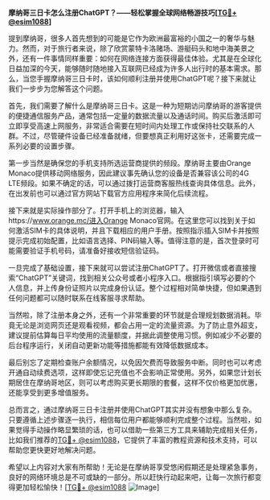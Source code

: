 **摩纳哥三日卡怎么注册ChatGPT？——轻松掌握全球网络畅游技巧[[TG💪+ @esim1088](https://t.me/s/esim1088)]**

提到摩纳哥，很多人首先想到的可能是它作为欧洲最富裕的小国之一的奢华与魅力。然而，对于旅行者来说，除了欣赏蒙特卡洛赌场、游艇码头和地中海美景之外，还有一件事情同样重要：如何在网络连接方面获得最佳体验。尤其是在全球化日益加深的今天，能够随时随地接入互联网已经成为许多人出行时的基本需求。那么，当您手握摩纳哥三日卡时，该如何顺利注册并使用ChatGPT呢？接下来就让我们一步步为您解答这个问题。

首先，我们需要了解什么是摩纳哥三日卡。这是一种为短期访问摩纳哥的游客提供的便捷通信服务产品，通常包括一定量的数据流量以及通话时间。购买后激活即可立即享受高速上网服务，非常适合需要在短时间内处理工作或保持社交联系的人群。不过，尽管硬件设备已经准备就绪，但要想真正利用好这张卡，还需要完成一系列必要的设置步骤。

第一步当然是确保您的手机支持所选运营商提供的频段。摩纳哥主要由Orange Monaco提供移动网络服务，因此建议事先确认您的设备是否兼容该公司的4G LTE频段。如果不确定的话，可以通过拨打运营商客服热线查询具体信息。此外，在出发前也可以通过官方网站下载官方应用程序来简化后续流程。

接下来就是实际操作部分了。打开手机上的浏览器，输入https://www.orange.mc/进入Orange Monaco官网。在这里您可以找到关于如何激活SIM卡的具体说明，并且下载相应的用户手册。按照指示插入SIM卡并按照提示完成初始配置，比如语言选择、PIN码输入等。值得注意的是，首次登录时可能需要验证手机号码，请准备好接收短信验证码。

一旦完成了基础设置，接下来就可以尝试注册ChatGPT了。打开微信或者直接搜索“ChatGPT”关键词，找到相关公众号或者小程序入口。根据指引填写必要的个人信息，并上传身份证照片以完成身份认证。整个过程相对简单快捷，但如果遇到任何问题都可以随时联系在线客服寻求帮助。

当然啦，除了注册本身之外，还有一个非常重要的环节就是合理规划数据消耗。毕竟无论是浏览网页还是观看视频，都会占用一定的流量资源。为了防止意外超支，建议提前估算每日平均使用的流量额度，并据此调整使用习惯。例如减少不必要的后台程序运行，关闭自动更新功能等措施都能有效降低数据成本。

最后别忘了定期检查账户余额情况，以免因欠费而导致服务中断。同时也可以考虑开通自动续费选项，这样即使忘记充值也不会影响正常使用。另外，如果您计划长期居住在摩纳哥地区，则可以考虑购买更长期限的套餐，这样不仅价格更加优惠，还能享受到更多增值服务。

总而言之，通过摩纳哥三日卡注册并使用ChatGPT其实并没有想象中那么复杂。只要遵循上述步骤逐一执行，相信每位用户都能够顺利完成整个过程。当然啦，如果觉得手动操作略显繁琐的话，也可以借助一些第三方工具来辅助完成相关任务，比如我们推荐的[TG💪+ @esim1088](https://t.me/s/esim1088)，它提供了丰富的教程资源和技术支持，可以帮助您更快更好地解决问题。

希望以上内容对大家有所帮助！无论是在摩纳哥享受悠闲假期还是处理紧急事务，良好的网络环境总是不可或缺的一部分。所以赶快行动起来吧，让每一次旅行都变得更加轻松愉快！[[TG💪+ @esim1088](https://t.me/s/esim1088) ![Image](https://i.postimg.cc/4NQfJmqS/Snipaste-2025-05-13-00-14-12.png)]